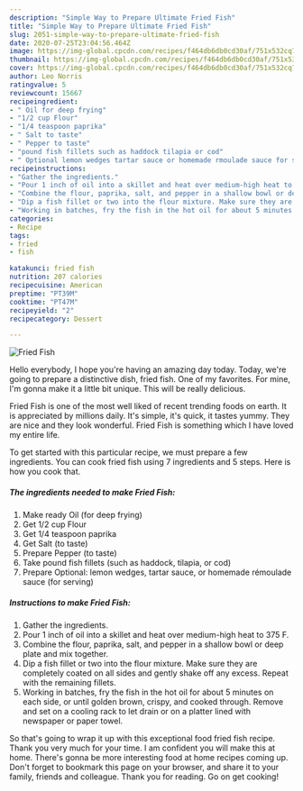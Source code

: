 ```yaml
---
description: "Simple Way to Prepare Ultimate Fried Fish"
title: "Simple Way to Prepare Ultimate Fried Fish"
slug: 2051-simple-way-to-prepare-ultimate-fried-fish
date: 2020-07-25T23:04:56.464Z
image: https://img-global.cpcdn.com/recipes/f464db6db0cd30af/751x532cq70/fried-fish-recipe-main-photo.jpg
thumbnail: https://img-global.cpcdn.com/recipes/f464db6db0cd30af/751x532cq70/fried-fish-recipe-main-photo.jpg
cover: https://img-global.cpcdn.com/recipes/f464db6db0cd30af/751x532cq70/fried-fish-recipe-main-photo.jpg
author: Leo Norris
ratingvalue: 5
reviewcount: 15667
recipeingredient:
- " Oil for deep frying"
- "1/2 cup Flour"
- "1/4 teaspoon paprika"
- " Salt to taste"
- " Pepper to taste"
- "pound fish fillets such as haddock tilapia or cod"
- " Optional lemon wedges tartar sauce or homemade rmoulade sauce for serving"
recipeinstructions:
- "Gather the ingredients."
- "Pour 1 inch of oil into a skillet and heat over medium-high heat to 375 F."
- "Combine the flour, paprika, salt, and pepper in a shallow bowl or deep plate and mix together."
- "Dip a fish fillet or two into the flour mixture. Make sure they are completely coated on all sides and gently shake off any excess. Repeat with the remaining fillets."
- "Working in batches, fry the fish in the hot oil for about 5 minutes on each side, or until golden brown, crispy, and cooked through. Remove and set on a cooling rack to let drain or on a platter lined with newspaper or paper towel."
categories:
- Recipe
tags:
- fried
- fish

katakunci: fried fish 
nutrition: 207 calories
recipecuisine: American
preptime: "PT39M"
cooktime: "PT47M"
recipeyield: "2"
recipecategory: Dessert

---
```



![Fried Fish](https://img-global.cpcdn.com/recipes/f464db6db0cd30af/751x532cq70/fried-fish-recipe-main-photo.jpg)

Hello everybody, I hope you're having an amazing day today. Today, we're going to prepare a distinctive dish, fried fish. One of my favorites. For mine, I'm gonna make it a little bit unique. This will be really delicious.



Fried Fish is one of the most well liked of recent trending foods on earth. It is appreciated by millions daily. It's simple, it's quick, it tastes yummy. They are nice and they look wonderful. Fried Fish is something which I have loved my entire life.


To get started with this particular recipe, we must prepare a few ingredients. You can cook fried fish using 7 ingredients and 5 steps. Here is how you cook that.

<!--inarticleads1-->

##### The ingredients needed to make Fried Fish:

1. Make ready  Oil (for deep frying)
1. Get 1/2 cup Flour
1. Get 1/4 teaspoon paprika
1. Get  Salt (to taste)
1. Prepare  Pepper (to taste)
1. Take pound fish fillets (such as haddock, tilapia, or cod)
1. Prepare  Optional: lemon wedges, tartar sauce, or homemade rémoulade sauce (for serving)




<!--inarticleads2-->

##### Instructions to make Fried Fish:

1. Gather the ingredients.
1. Pour 1 inch of oil into a skillet and heat over medium-high heat to 375 F.
1. Combine the flour, paprika, salt, and pepper in a shallow bowl or deep plate and mix together.
1. Dip a fish fillet or two into the flour mixture. Make sure they are completely coated on all sides and gently shake off any excess. Repeat with the remaining fillets.
1. Working in batches, fry the fish in the hot oil for about 5 minutes on each side, or until golden brown, crispy, and cooked through. Remove and set on a cooling rack to let drain or on a platter lined with newspaper or paper towel.




So that's going to wrap it up with this exceptional food fried fish recipe. Thank you very much for your time. I am confident you will make this at home. There's gonna be more interesting food at home recipes coming up. Don't forget to bookmark this page on your browser, and share it to your family, friends and colleague. Thank you for reading. Go on get cooking!
